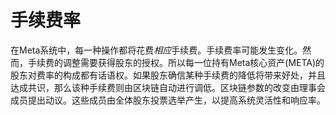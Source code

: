 # 手续费率

在Meta系统中，每一种操作都将花费*相应*手续费。手续费率可能发生变化。然而，手续费的调整需要获得股东的授权。所以每一位持有Meta核心资产(META)的股东对费率的构成都有话语权。如果股东确信某种手续费的降低将带来好处，并且达成共识，那么该种手续费则由区块链自动进行调低。区块链参数的改变由理事会成员提出动议。这些成员由全体股东投票选举产生，以提高系统灵活性和响应率。